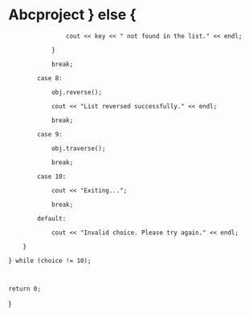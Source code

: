 # Abcproject                } else {

                    cout << key << " not found in the list." << endl;

                }

                break;

            case 8:

                obj.reverse();

                cout << "List reversed successfully." << endl;

                break;

            case 9:

                obj.traverse();

                break;

            case 10:

                cout << "Exiting...";

                break;

            default:

                cout << "Invalid choice. Please try again." << endl;

        }

    } while (choice != 10);

 

    return 0;

}
